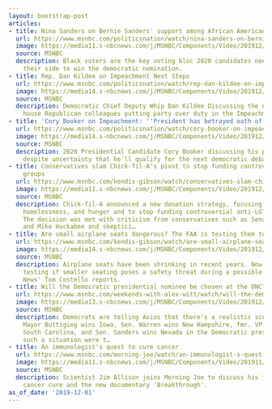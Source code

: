 ```yaml
---
layout: bootstrap-post
articles:
- title: Nina Sanders on Bernie Sanders' support among African Americans
  url: https://www.msnbc.com/politicsnation/watch/nina-sanders-on-bernie-sanders-support-among-african-americans-74329157574
  image: https://media11.s-nbcnews.com/j/MSNBC/Components/Video/201912/n_sharp_nina_12012019_1920x1080.nbcnews-fp-1200-630.jpg
  source: MSNBC
  description: Black voters are the key voting bloc 2020 candidates need to have on
    their side to win the democratic nomination.
- title: Rep. Dan Kildee on Impeachment Next Steps
  url: https://www.msnbc.com/politicsnation/watch/rep-dan-kildee-on-impeachment-next-steps-74327109883
  image: https://media14.s-nbcnews.com/j/MSNBC/Components/Video/201912/n_sharp_kildee_12012019_1920x1080.nbcnews-fp-1200-630.jpg
  source: MSNBC
  description: Democratic Chief Deputy Whip Dan Kildee Discussing the notion of his
    house Republican colleagues putting party over duty in the Impeachment inquiry.
- title: 'Cory Booker on Impeachment: ''President has betrayed oath of office'''
  url: https://www.msnbc.com/politicsnation/watch/cory-booker-on-impeachment-president-has-betrayed-oath-of-office-74326597952
  image: https://media14.s-nbcnews.com/j/MSNBC/Components/Video/201912/n_sharp_booker_12012019_1920x1080.nbcnews-fp-1200-630.jpg
  source: MSNBC
  description: 2020 Presidential Candidate Cory Booker discussing his path to victory,
    despite uncertainty that he'll qualify for the next democratic debate.
- title: Conservatives slam Chick-fil-A’s pivot to stop funding controversial anti-LGBTQ
    groups
  url: https://www.msnbc.com/kendis-gibson/watch/conservatives-slam-chick-fil-a-s-pivot-to-stop-funding-controversial-anti-lgbtq-groups-74325573706
  image: https://media11.s-nbcnews.com/j/MSNBC/Components/Video/201912/n_gibson_chickfila_191201_1920x1080.nbcnews-fp-1200-630.jpg
  source: MSNBC
  description: Chick-fil-A announced a new donation strategy, focusing on education,
    homelessness, and hunger and to stop funding controversial anti-LGTBTQ groups.
    The decision was met with criticism from conservatives such as Senator Ted Cruz
    and Mike Huckabee and skeptici…
- title: Are small airplane seats dangerous? The FAA is testing them to find out.
  url: https://www.msnbc.com/kendis-gibson/watch/are-small-airplane-seats-dangerous-the-faa-is-testing-them-to-find-out-74325062002
  image: https://media14.s-nbcnews.com/j/MSNBC/Components/Video/201912/n_gibson_airplanes_191201_1920x1080.nbcnews-fp-1200-630.jpg
  source: MSNBC
  description: Airplane seats have been shrinking in recent years. Now the FAA is
    testing if smaller seating poses a safety threat during a possible evacuation.  NBC
    News' Tom Costello reports.
- title: Will the Democratic presidential nominee be chosen at the DNC?
  url: https://www.msnbc.com/weekends-with-alex-witt/watch/will-the-democratic-presidential-nominee-be-chosen-at-the-dnc-74326597539
  image: https://media13.s-nbcnews.com/j/MSNBC/Components/Video/201912/n_witt_convention_191201_1920x1080.nbcnews-fp-1200-630.jpg
  source: MSNBC
  description: Democrats are telling Axios that there's a realistic scenario where
    Mayor Buttigieg wins Iowa, Sen. Warren wins New Hampshire, fmr. VP Biden wins
    South Carolina, and Sen. Sanders wins Nevada in the Democratic presidential primary.   If
    such a situation were t…
- title: An immunologist's quest to cure cancer
  url: https://www.msnbc.com/morning-joe/watch/an-immunologist-s-quest-to-cure-cancer-74109509834
  image: https://media11.s-nbcnews.com/j/MSNBC/Components/Video/201911/allison.nbcnews-fp-1200-630.jpg
  source: MSNBC
  description: Scientist Jim Allison joins Morning Joe to discuss his fight for a
    cancer cure and the new documentary 'Breakthrough'.
as_of_date: '2019-12-01'
---
```


